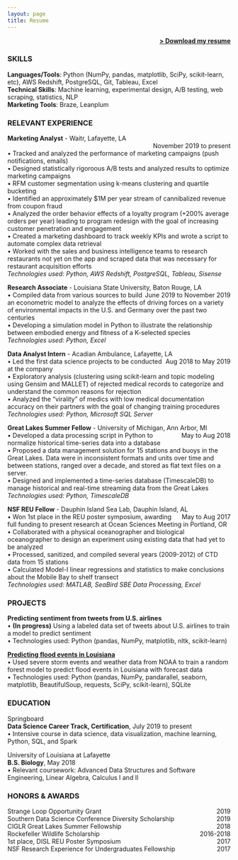 ```yaml
---
layout: page
title: Resume
---
```


<span style="float: right; "><a href="{{ '/assets/Resume_JRhee_DL.pdf' | prepend: site.baseurl }}"><strong>> Download my resume</strong></a> </span>
<br>

### SKILLS

**Languages/Tools**: Python (NumPy, pandas, matplotlib, SciPy, scikit-learn, etc), AWS Redshift, PostgreSQL, Git, Tableau, Excel  
**Technical Skills**: Machine learning, experimental design, A/B testing, web scraping, statistics, NLP  
**Marketing Tools**: Braze, Leanplum

### RELEVANT EXPERIENCE

**Marketing Analyst** - Waitr, Lafayette, LA  
<span style="float:right; ">November 2019 to present</span>  
• Tracked and analyzed the performance of marketing campaigns (push notifications, emails)  
• Designed statistically rigoroous A/B tests and analyzed results to optimize marketing campaigns  
• RFM customer segmentation using k-means clustering and quartile bucketing  
• Identified an approximately $1M per year stream of cannibalized revenue from coupon fraud  
• Analyzed the order behavior effects of a loyalty program (+200% average orders per year) leading to program redesign with the goal of increasing customer penetration and engagement  
• Created a marketing dashboard to track weekly KPIs and wrote a script to automate complex data retrieval  
• Worked with the sales and business intelligence teams to research restaurants not yet on the app and scraped data that was necessary for restaurant acquisition efforts  
_Technologies used: Python, AWS Redshift, PostgreSQL, Tableau, Sisense_

**Research Associate** - Louisiana State University, Baton Rouge, LA <span style="float: right; ">June 2019 to November 2019</span>  
• Compiled data from various sources to build an econometric model to analyze the effects of driving forces on a variety of environmental impacts in the U.S. and Germany over the past two centuries  
• Developing a simulation model in Python to illustrate the relationship between embodied energy and fitness of a K-selected species  
_Technologies used: Python, Excel_

**Data Analyst Intern** - Acadian Ambulance, Lafayette, LA <span style="float: right; ">Aug 2018 to May 2019</span>  
• Led the first data science projects to be conducted at the company  
• Exploratory analysis (clustering using scikit-learn and topic modeling using Gensim and MALLET) of rejected medical records to categorize and understand the common reasons for rejection  
• Analyzed the “virality” of medics with low medical documentation accuracy on their partners with the goal of changing training procedures  
_Technologies used: Python, Microsoft SQL Server_  

**Great Lakes Summer Fellow** - University of Michigan, Ann Arbor, MI <span style="float: right; ">May to Aug 2018</span>  
• Developed a data processing script in Python to normalize historical time-series data into a database  
• Proposed a data management solution for 15 stations and buoys in the Great Lakes. Data were in inconsistent formats and units over time and between stations, ranged over a decade, and stored as flat text files on a server.  
• Designed and implemented a time-series database (TimescaleDB) to manage historical and real-time streaming data from the Great Lakes  
_Technologies used: Python, TimescaleDB_  

**NSF REU Fellow** - Dauphin Island Sea Lab, Dauphin Island, AL <span style="float: right; ">May to Aug 2017</span>  
• Won 1st place in the REU poster symposium, awarding full funding to present research at Ocean Sciences Meeting in Portland, OR  
• Collaborated with a physical oceanographer and biological oceanographer to design an experiment using existing data that had yet to be analyzed  
• Processed, sanitized, and compiled several  years (2009-2012) of CTD data from 15 stations  
• Calculated Model-I linear regressions and statistics to make conclusions about the Mobile Bay to shelf transect  
_Technologies used: MATLAB, SeaBird SBE Data Processing, Excel_  

### PROJECTS

**Predicting sentiment from tweets from U.S. airlines**  
• __(In progress)__ Using a labeled data set of tweets about U.S. airlines to train a model to predict sentiment  
• Technologies used: Python (pandas, NumPy, matplotlib, nltk, scikit-learn)  

**[Predicting flood events in Louisiana](https://github.com/jennyrhee/flood-events/blob/master/docs/final-report.md)**  
• Used severe storm events and weather data from NOAA to train a random forest model to predict flood events in Louisiana with forecast data  
• Technologies used: Python (pandas, NumPy, pandarallel, seaborn, matplotlib, BeautifulSoup, requests, SciPy, scikit-learn), SQLite

### EDUCATION

Springboard  
**Data Science Career Track, Certification**, July 2019 to present  
• Intensive course in data science, data visualization, machine learning, Python, SQL, and Spark

University of Louisiana at Lafayette  
**B.S. Biology**, May 2018  
• Relevant coursework: Advanced Data Structures and Software Engineering, Linear Algebra, Calculus I and II

### HONORS & AWARDS

Strange Loop Opportunity Grant <span style="float: right; ">2019</span>  
Southern Data Science Conference Diversity Scholarship <span style="float: right; ">2019</span>  
CIGLR Great Lakes Summer Fellowship <span style="float: right; ">2018</span>  
Rockefeller Wildlife Scholarship <span style="float: right; ">2016-2018</span>  
1st place, DISL REU Poster Symposium <span style="float: right; ">2017</span>  
NSF Research Experience for Undergraduates Fellowship <span style="float: right; ">2017</span>
